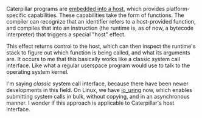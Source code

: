 Caterpillar programs are [embedded into a host](/daily/2024-07-02), which
provides platform-specific capabilities. These capabilities take the form of
functions. The compiler can recognize that an identifier refers to a
host-provided function, and compiles that into an instruction (the runtime is,
as of now, a bytecode interpreter) that triggers a special "host" effect.

This effect returns control to the host, which can then inspect the runtime's
stack to figure out which function is being called, and what its arguments are.
It occurs to me that this basically works like a classic system call interface.
Like what a regular userspace program would use to talk to the operating system
kernel.

I'm saying _classic_ system call interface, because there have been newer
developments in this field. On Linux, we have [io_uring] now, which enables
submitting system calls in bulk, without copying, and in an asynchronous manner.
I wonder if this approach is applicable to Caterpillar's host interface.

[io_uring]: https://en.wikipedia.org/wiki/Io_uring
